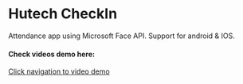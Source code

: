 # Hutech CheckIn
Attendance app using Microsoft Face API.
Support for android & IOS.
#### Check videos demo here:
[Click navigation to video demo](https://github.com/thaotruogg/HutechPlus/blob/master/other/videos-demo/3832688941335085814.mp4)
